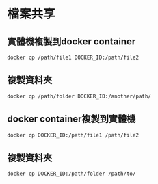 # 檔案共享


## 實體機複製到docker container
```
docker cp /path/file1 DOCKER_ID:/path/file2
```

## 複製資料夾
```
docker cp /path/folder DOCKER_ID:/another/path/
```

## docker container複製到實體機
```
docker cp DOCKER_ID:/path/file1 /path/file2
```
## 複製資料夾
```
docker cp DOCKER_ID:/path/folder /path/to/
```